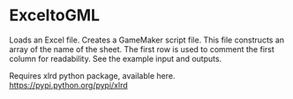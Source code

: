 ExceltoGML
==========

Loads an Excel file. Creates a GameMaker script file. 
This file constructs an array of the name of the sheet. 
The first row is used to comment the first column for readability. 
See the example input and outputs. 

Requires xlrd python package, available here. 
https://pypi.python.org/pypi/xlrd

